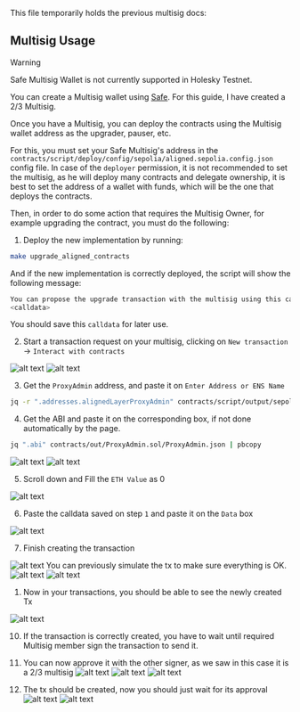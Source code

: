 This file temporarily holds the previous multisig docs:

## Multisig Usage

> [!WARNING]  
> Safe Multisig Wallet is not currently supported in Holesky Testnet.

You can create a Multisig wallet using [Safe](https://safe.global/). For this guide, I have created a 2/3 Multisig.

Once you have a Multisig, you can deploy the contracts using the Multisig wallet address as the upgrader, pauser, etc.

For this, you must set your Safe Multisig's address in the `contracts/script/deploy/config/sepolia/aligned.sepolia.config.json` config file. In case of the `deployer` permission, it is not recommended to set the multisig, as he will deploy many contracts and delegate ownership, it is best to set the address of a wallet with funds, which will be the one that deploys the contracts.

Then, in order to do some action that requires the Multisig Owner, for example upgrading the contract, you must do the following:

1) Deploy the new implementation by running:

```bash
make upgrade_aligned_contracts
```

And if the new implementation is correctly deployed, the script will show the following message:

```bash
You can propose the upgrade transaction with the multisig using this calldata
<calldata>
```

You should save this `calldata` for later use.

2) Start a transaction request on your multisig, clicking on `New transaction` -> `Interact with contracts`

![alt text](./images/multisig-1.png)
![alt text](./images/multisig-2.png)

3) Get the `ProxyAdmin` address, and paste it on `Enter Address or ENS Name`
```bash
jq -r ".addresses.alignedLayerProxyAdmin" contracts/script/output/sepolia/alignedlayer_deployment_output.json | pbcopy
```

4) Get the ABI and paste it on the corresponding box, if not done automatically by the page.
```bash
jq ".abi" contracts/out/ProxyAdmin.sol/ProxyAdmin.json | pbcopy
```

![alt text](./images/multisig-3.png)
![alt text](./images/multisig-4.png)


5) Scroll down and Fill the `ETH Value` as 0

![alt text](./images/multisig-5.png)

6) Paste the calldata saved on step `1` and paste it on the `Data` box

![alt text](./images/multisig-6.png)

7) Finish creating the transaction

![alt text](./images/multisig-7.png)
You can previously simulate the tx to make sure everything is OK.
![alt text](./images/multisig-8.png)
![alt text](./images/multisig-9.png)

1) Now in your transactions, you should be able to see the newly created Tx

![alt text](./images/multisig-10.png)

10) If the transaction is correctly created, you have to wait until required Multisig member sign the transaction to send it.

11) You can now approve it with the other signer, as we saw in this case it is a 2/3 multisig
![alt text](./images/multisig-11.png)
![alt text](./images/multisig-12.png)
![alt text](./images/multisig-13.png)

12) The tx should be created, now you should just wait for its approval
![alt text](./images/multisig-14.png)
![alt text](./images/multisig-15.png)